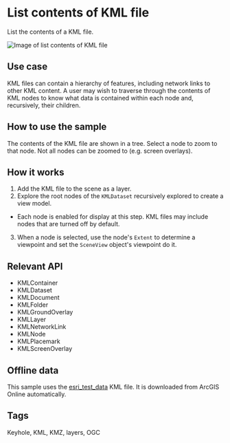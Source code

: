 # List contents of KML file

List the contents of a KML file.

![Image of list contents of KML file](ListContentsOfKMLFile.jpg)

## Use case

KML files can contain a hierarchy of features, including network links to other KML content. A user may wish to traverse through the contents of KML nodes to know what data is contained within each node and, recursively, their children.

## How to use the sample

The contents of the KML file are shown in a tree. Select a node to zoom to that node. Not all nodes can be zoomed to (e.g. screen overlays).

## How it works

1. Add the KML file to the scene as a layer.
2. Explore the root nodes of the `KMLDataset` recursively explored to create a view model.
  * Each node is enabled for display at this step. KML files may include nodes that are turned off by default.
3. When a node is selected, use the node's `Extent` to determine a viewpoint and set the `SceneView` object's viewpoint do it.

## Relevant API

* KMLContainer
* KMLDataset
* KMLDocument
* KMLFolder
* KMLGroundOverlay
* KMLLayer
* KMLNetworkLink
* KMLNode
* KMLPlacemark
* KMLScreenOverlay

## Offline data

This sample uses the [esri_test_data](https://www.arcgis.com/home/item.html?id=da301cb122874d5497f8a8f6c81eb36e) KML file. It is downloaded from ArcGIS Online automatically.

## Tags

Keyhole, KML, KMZ, layers, OGC
